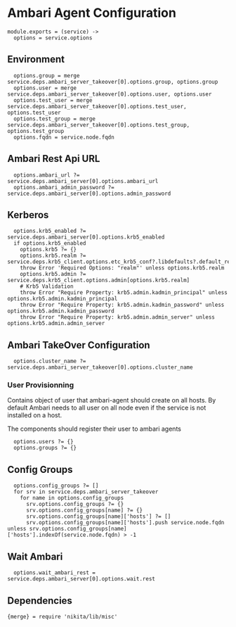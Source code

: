 
# Ambari Agent Configuration

    module.exports = (service) ->
      options = service.options

## Environment

      options.group = merge service.deps.ambari_server_takeover[0].options.group, options.group
      options.user = merge service.deps.ambari_server_takeover[0].options.user, options.user
      options.test_user = merge service.deps.ambari_server_takeover[0].options.test_user, options.test_user
      options.test_group = merge service.deps.ambari_server_takeover[0].options.test_group, options.test_group
      options.fqdn = service.node.fqdn

## Ambari Rest Api URL

      options.ambari_url ?= service.deps.ambari_server[0].options.ambari_url
      options.ambari_admin_password ?= service.deps.ambari_server[0].options.admin_password

## Kerberos

      options.krb5_enabled ?= service.deps.ambari_server[0].options.krb5_enabled
      if options.krb5_enabled
        options.krb5 ?= {}
        options.krb5.realm ?= service.deps.krb5_client.options.etc_krb5_conf?.libdefaults?.default_realm
        throw Error 'Required Options: "realm"' unless options.krb5.realm
        options.krb5.admin ?= service.deps.krb5_client.options.admin[options.krb5.realm]
        # Krb5 Validation
        throw Error "Require Property: krb5.admin.kadmin_principal" unless options.krb5.admin.kadmin_principal
        throw Error "Require Property: krb5.admin.kadmin_password" unless options.krb5.admin.kadmin_password
        throw Error "Require Property: krb5.admin.admin_server" unless options.krb5.admin.admin_server

## Ambari TakeOver Configuration

      options.cluster_name ?= service.deps.ambari_server_takeover[0].options.cluster_name

### User Provisionning
Contains object of user that ambari-agent should create on all hosts. By default
Ambari needs to all user on all node even if the service is not installed on a host.

The components should register their user to ambari agents

      options.users ?= {}
      options.groups ?= {}

## Config Groups
      
      options.config_groups ?= []
      for srv in service.deps.ambari_server_takeover
        for name in options.config_groups
          srv.options.config_groups ?= {}
          srv.options.config_groups[name] ?= {}
          srv.options.config_groups[name]['hosts'] ?= []
          srv.options.config_groups[name]['hosts'].push service.node.fqdn unless srv.options.config_groups[name]['hosts'].indexOf(service.node.fqdn) > -1
          
## Wait Ambari

      options.wait_ambari_rest = service.deps.ambari_server[0].options.wait.rest


## Dependencies

    {merge} = require 'nikita/lib/misc'
